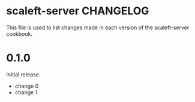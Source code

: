 # scaleft-server CHANGELOG

This file is used to list changes made in each version of the scaleft-server cookbook.

# 0.1.0

Initial release.

- change 0
- change 1

